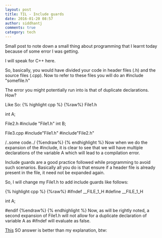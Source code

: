 ```yaml
---
layout: post
title: TIL - Include guards
date: 2016-01-20 08:57
author: siddhantj
comments: true
category: tech
---
```

Small post to note down a small thing about programming that I learnt today because of some error I was getting.

I will speak for C++ here.

So, basically, you would have divided your code in header files (.h) and the source files (.cpp). Now to refer to these files you will do an #include "somefile.h"

The error you might potentially run into is that of duplicate declarations. How?

Like So:
{% highlight cpp %}
{%raw%}
File1.h

int A;

File2.h
#include "File1.h"
int B;

File3.cpp
#include"File1.h"
#include"File2.h"

/..some code../
{%endraw%}
{% endhighlight %}
Now when we do the expansion of the #include, it is clear to see that we will have multiple declarations of the variable A which will lead to a compilation error.

Include guards are a good practice followed while programming to avoid such scenarios. Basically all you do is that ensure if a header file is already present in the file, it need not be expanded again.

So, I will change my File1.h to add include guards like follows:

{% highlight cpp %}
{%raw%}
#ifndef __FILE_1_H
#define __FILE_1_H

int A;

#endif
{%endraw%}
{% endhighlight %}
Now, as will be rightly noted, a second expansion of File1.h will not allow for a duplicate declaration of variable A as #ifndef will evaluate as false.

[This](http://stackoverflow.com/a/8020211/1910621) SO answer is better than my explanation, btw:

